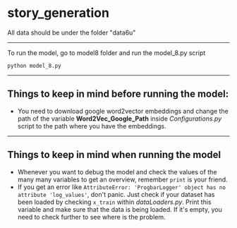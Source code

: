 # story_generation

All data should be under the folder "data6u"

---------------------------------------------------------

To run the model, go to model8 folder and run the model_8.py script
```
python model_8.py
```

---------------------------------------------------------

## Things to keep in mind before running the model:
* You need to download google word2vector embeddings and change the path of the variable **Word2Vec_Google_Path** inside *Configurations.py* script to the path where you have the embeddings.

---------------------------------------------------------

## Things to keep in mind when running the model
* Whenever you want to debug the model and check the values of the many many variables to get an overview, remember ```print``` is your friend.
* If you get an error like ```AttributeError: 'ProgbarLogger' object has no attribute 'log_values'```, don't panic. Just check if your dataset has been loaded by checking ```x_train``` within *dataLoaders.py*. Print this variable and make sure that the data is being loaded. If it's empty, you need to check further to see where is the problem.
